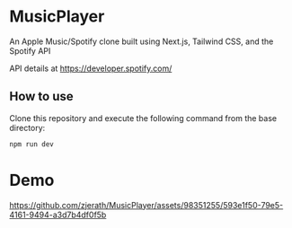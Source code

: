 # MusicPlayer

An Apple Music/Spotify clone built using Next.js, Tailwind CSS, and the Spotify API

API details at https://developer.spotify.com/

## How to use

Clone this repository and execute the following command from the base directory:

```bash
npm run dev
```

# Demo
https://github.com/zjerath/MusicPlayer/assets/98351255/593e1f50-79e5-4161-9494-a3d7b4df0f5b
